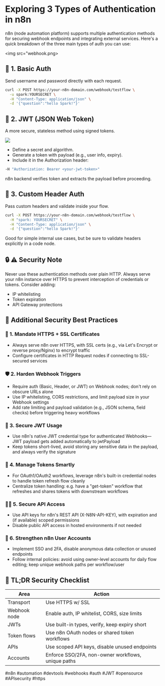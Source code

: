 # Exploring 3 Types of Authentication in n8n

n8n (node automation platform) supports multiple authentication methods for securing webhook endpoints and integrating external services. Here's a quick breakdown of the three main types of auth you can use:

<img src="webhook.png>

## 🔐 1. Basic Auth
Send username and password directly with each request.

```bash
curl -X POST https://your-n8n-domain.com/webhook/testflow \
  -u spark:YOURSECRET \
  -H "Content-Type: application/json" \
  -d '{"question":"hello Spark!"}'
```

## 🔑 2. JWT (JSON Web Token)
A more secure, stateless method using signed tokens.

<img src="JWT.png">

- Define a secret and algorithm.
- Generate a token with payload (e.g., user info, expiry).
- Include it in the Authorization header:

```bash
-H "Authorization: Bearer <your-jwt-token>"
```

n8n backend verifies token and extracts the payload before proceeding.

## 🧩 3. Custom Header Auth
Pass custom headers and validate inside your flow.

```bash
curl -X POST https://your-n8n-domain.com/webhook/testflow \
  -H "spark: YOURSECRET" \
  -H "Content-Type: application/json" \
  -d '{"question":"hello Spark!"}'
```

Good for simple internal use cases, but be sure to validate headers explicitly in a code node.

## 🔒 ⚠️ Security Note
Never use these authentication methods over plain HTTP. Always serve your n8n instance over HTTPS to prevent interception of credentials or tokens. Consider adding:

- IP whitelisting
- Token expiration
- API Gateway protections

## 🧠 Additional Security Best Practices

### 🔐 1. Mandate HTTPS + SSL Certificates
- Always serve n8n over HTTPS, with SSL certs (e.g., via Let's Encrypt or reverse proxy/Nginx) to encrypt traffic
- Configure certificates in HTTP Request nodes if connecting to SSL-secured services

### 🛡️ 2. Harden Webhook Triggers
- Require auth (Basic, Header, or JWT) on Webhook nodes; don't rely on obscure URLs alone
- Use IP whitelisting, CORS restrictions, and limit payload size in your Webhook settings
- Add rate limiting and payload validation (e.g., JSON schema, field checks) before triggering heavy workflows

### 🧩 3. Secure JWT Usage
- Use n8n's native JWT credential type for authenticated Webhooks—JWT payload gets added automatically to jwtPayload
- Keep tokens short-lived, avoid storing any sensitive data in the payload, and always verify the signature

### 🔄 4. Manage Tokens Smartly
- For OAuth1/OAuth2 workflows, leverage n8n's built-in credential nodes to handle token refresh flow cleanly
- Centralize token handling: e.g. have a "get-token" workflow that refreshes and shares tokens with downstream workflows

### 🧑‍💻 5. Secure API Access
- Use API keys for n8n's REST API (X-N8N-API-KEY), with expiration and (if available) scoped permissions
- Disable public API access in hosted environments if not needed

### 👥 6. Strengthen n8n User Accounts
- Implement SSO and 2FA, disable anonymous data collection or unused endpoints
- Follow internal policies: avoid using owner-level accounts for daily flow editing; keep unique webhook paths per workflow/user

## 🧠 TL;DR Security Checklist

| Area | Action |
|------|--------|
| Transport | Use HTTPS w/ SSL |
| Webhook node | Enable auth, IP whitelist, CORS, size limits |
| JWTs | Use built-in types, verify, keep expiry short |
| Token flows | Use n8n OAuth nodes or shared token workflows |
| APIs | Use scoped API keys, disable unused endpoints |
| Accounts | Enforce SSO/2FA, non-owner workflows, unique paths |

#n8n #automation #devtools #webhooks #auth #JWT #opensource #APIsecurity #https
